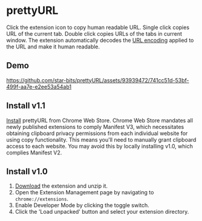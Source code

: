 # prettyURL
Click the extension icon to copy human readable URL. Single click copies URL of the current tab. Double click copies URLs of the tabs in current window. The extension automatically decodes the [URL encoding](https://github.com/star-bits/blog/blob/main/utf-8.md) applied to the URL and make it human readable.

## Demo
https://github.com/star-bits/prettyURL/assets/93939472/741cc51d-53bf-499f-aa7e-e2ee53a54ab1

## Install v1.1
[Install](https://chrome.google.com/webstore/detail/prettyurl/lcmeagcdhbdagiecnoknjkbegpghafnh) prettyURL from Chrome Web Store. Chrome Web Store mandates all newly published extensions to comply Manifest V3, which necessitates obtaining clipboard privacy permissions from each individual website for using copy functionality. This means you'll need to manually grant clipboard access to each website. You may avoid this by locally installing v1.0, which complies Manifest V2. 

## Install v1.0
1. [Download](https://github.com/star-bits/prettyURL/archive/refs/tags/v1.0.zip) the extension and unzip it.
2. Open the Extension Management page by navigating to `chrome://extensions`.
3. Enable Developer Mode by clicking the toggle switch.
4. Click the 'Load unpacked' button and select your extension directory.
